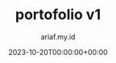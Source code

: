 ---
title: "portofolio v1"
date: 2023-10-20T00:00:00+00:00
author: ariaf.my.id
layout: repo_post
repo:
  preview: https://raw.githubusercontent.com/ariafatah0711/portofolio_v.1/refs/heads/main/preview.png
  demo: https://ariafatah0711.github.io/portofolio_v.1
  source: https://github.com/ariafatah0711/portofolio_v.1
categories: web
tags: [web, repo]
---